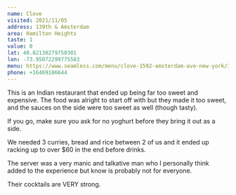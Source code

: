 ```yaml
---
name: Clove
visited: 2021/11/05
address: 139th & Amsterdam
area: Hamilton Heights
taste: 1
value: 0
lat: 40.82130279750301
lon: -73.95072299775583
menu: https://www.seamless.com/menu/clove-1592-amsterdam-ave-new-york/308759
phone: +16469186644
---
```


This is an Indian restaurant that ended up being far too sweet and expensive. The food was alright to start off with but they made it too sweet, and the sauces on the side were too sweet as well (though tasty).

If you go, make sure you ask for no yoghurt before they bring it out as a side.

We needed 3 curries, bread and rice between 2 of us and it ended up racking up to over $60 in the end before drinks. 

The server was a very manic and talkative man who I personally think added to the experience but know is probably not for everyone. 

Their cocktails are VERY strong.
